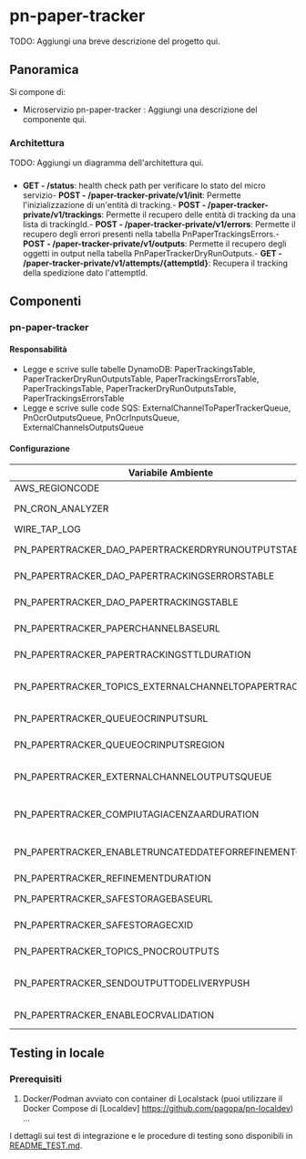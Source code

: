 # pn-paper-tracker
TODO: Aggiungi una breve descrizione del progetto qui.

## Panoramica
Si compone di:
- Microservizio pn-paper-tracker : Aggiungi una descrizione del componente qui.

### Architettura
TODO: Aggiungi un diagramma dell'architettura qui.

### 
- **GET - &#x2F;status**: health check path per verificare lo stato del micro servizio- **POST - &#x2F;paper-tracker-private&#x2F;v1&#x2F;init**: Permette l&#39;inizializzazione di un&#39;entità di tracking.- **POST - &#x2F;paper-tracker-private&#x2F;v1&#x2F;trackings**: Permette il recupero delle entità di tracking da una lista di trackingId.- **POST - &#x2F;paper-tracker-private&#x2F;v1&#x2F;errors**: Permette il recupero degli errori presenti nella tabella PnPaperTrackingsErrors.- **POST - &#x2F;paper-tracker-private&#x2F;v1&#x2F;outputs**: Permette il recupero degli oggetti in output nella tabella PnPaperTrackerDryRunOutputs.- **GET - &#x2F;paper-tracker-private&#x2F;v1&#x2F;attempts&#x2F;{attemptId}**: Recupera il tracking della spedizione dato l&#39;attemptId.


## Componenti

### pn-paper-tracker

#### Responsabilità
- Legge e scrive sulle tabelle DynamoDB: PaperTrackingsTable, PaperTrackerDryRunOutputsTable, PaperTrackingsErrorsTable, PaperTrackingsTable, PaperTrackerDryRunOutputsTable, PaperTrackingsErrorsTable
- Legge e scrive sulle code SQS: ExternalChannelToPaperTrackerQueue, PnOcrOutputsQueue, PnOcrInputsQueue, ExternalChannelsOutputsQueue

#### Configurazione
| Variabile Ambiente | Descrizione                                                             | Default | Obbligatorio |
|--------------------|-------------------------------------------------------------------------|---------|--------------|
| AWS_REGIONCODE      | AWS Region Code                                                         | -       | Si           |
| PN_CRON_ANALYZER    | Cron for which you send the metric to CloudWatch                        | -       | No           |
| WIRE_TAP_LOG        | Activation of wire logs                                                 | -       | No           |
| PN_PAPERTRACKER_DAO_PAPERTRACKERDRYRUNOUTPUTSTABLE    | DynamoDB table name for PaperTrackerDryRunOutputs                       | -       | Si           |
| PN_PAPERTRACKER_DAO_PAPERTRACKINGSERRORSTABLE    | DynamoDB table name for PaperTrackingsErrors                            | -       | Si           |
| PN_PAPERTRACKER_DAO_PAPERTRACKINGSTABLE    | DynamoDB table name for PaperTrackings                                  | -       | Si           |
| PN_PAPERTRACKER_PAPERCHANNELBASEURL    | Base url for paper-channel APIs                                         | -       | Si           |
| PN_PAPERTRACKER_PAPERTRACKINGSTTLDURATION    | DynamoDB PaperTrackings entity TTL duration                             | -       | Sì           |
| PN_PAPERTRACKER_TOPICS_EXTERNALCHANNELTOPAPERTRACKER    | Name of the SQS queue where external channel messages are sent          | -       | Si           |
| PN_PAPERTRACKER_QUEUEOCRINPUTSURL    | URL of the SQS queue where OCR inputs are sent                          | -       | Si           |
| PN_PAPERTRACKER_QUEUEOCRINPUTSREGION    | Region of the SQS queue where OCR inputs are sent                       | -       | Si           |
| PN_PAPERTRACKER_EXTERNALCHANNELOUTPUTSQUEUE    | Name of the SQS queue where external channel outputs are sent           | -       | Si           |
| PN_PAPERTRACKER_COMPIUTAGIACENZAARDURATION    | Duration for compiuta giacenza (e.g., 5d, 5h, 5m, 5s)                   | -       | Si           |
| PN_PAPERTRACKER_ENABLETRUNCATEDDATEFORREFINEMENTCHECK    | If enabled truncate datetime to local date for refinement check         | -       | Sì           |
| PN_PAPERTRACKER_REFINEMENTDURATION    | Duration for refinement                                                 | -       | Si           |
| PN_PAPERTRACKER_SAFESTORAGEBASEURL    | URL to the SafeStorage microservice                                     | -       | Si           |
| PN_PAPERTRACKER_SAFESTORAGECXID    | CxId for the SafeStorage microservice                                   | -       | Si           |
| PN_PAPERTRACKER_TOPICS_PNOCROUTPUTS    | Name of the SQS queue where OCR outputs are sent                        | -       | Si           |
| PN_PAPERTRACKER_SENDOUTPUTTODELIVERYPUSH    | If true, the microservice will send output to the delivery push service | -       | Sì           |
| PN_PAPERTRACKER_ENABLEOCRVALIDATION    | Feature flag for enabling OCR validation                                | -       | Sì           |

## Testing in locale

### Prerequisiti
1. Docker/Podman avviato con container di Localstack (puoi utilizzare il Docker Compose di [Localdev] https://github.com/pagopa/pn-localdev)
...

I dettagli sui test di integrazione e le procedure di testing sono disponibili in [README_TEST.md](./README_TEST.md).